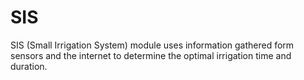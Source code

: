 # SIS
SIS (Small Irrigation System) module uses information gathered form sensors and the internet to determine the optimal irrigation time and duration.
